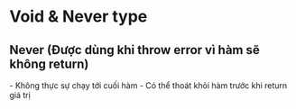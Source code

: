 # Void & Never type

## Never (Được dùng khi throw error vì hàm sẽ không return)

\- Không thực sự chạy tới cuối hàm
\- Có thể thoát khỏi hàm trước khi return giá trị
